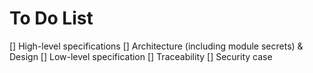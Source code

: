 # To Do List

[] High-level specifications
[] Architecture (including module secrets) & Design
[] Low-level specification
[] Traceability
[] Security case
